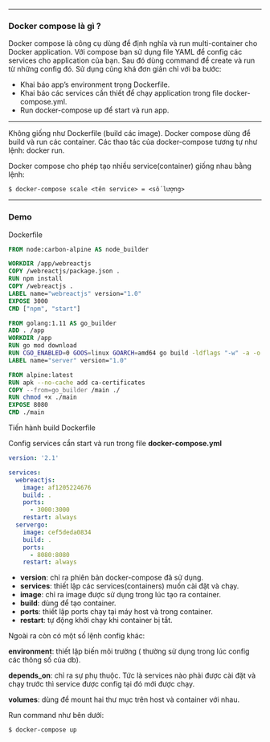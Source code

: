
---

### Docker compose là gì ?

Docker compose là công cụ dùng để định nghĩa và run multi-container cho Docker application. Với compose bạn sử dụng file YAML để config các services cho application của bạn. Sau đó dùng command để create và run từ những config đó. Sử dụng cũng khá đơn giản chỉ với ba bước:

- Khai báo app’s environment trong Dockerfile.
- Khai báo các services cần thiết để chạy application trong file docker-compose.yml.
- Run docker-compose up để start và run app.
---

Không giống như Dockerfile (build các image). Docker compose dùng để build và run các container. Các thao tác của docker-compose tương tự như lệnh: docker run.

Docker compose cho phép tạo nhiều service(container) giống nhau bằng lệnh:

```none
$ docker-compose scale <tên service> = <số lượng>
```


---
### Demo

Dockerfile

```dockerfile
FROM node:carbon-alpine AS node_builder

WORKDIR /app/webreactjs
COPY /webreactjs/package.json .
RUN npm install
COPY /webreactjs .
LABEL name="webreactjs" version="1.0"
EXPOSE 3000
CMD ["npm", "start"]

FROM golang:1.11 AS go_builder
ADD . /app
WORKDIR /app
RUN go mod download
RUN CGO_ENABLED=0 GOOS=linux GOARCH=amd64 go build -ldflags "-w" -a -o /main .
LABEL name="server" version="1.0"

FROM alpine:latest
RUN apk --no-cache add ca-certificates
COPY --from=go_builder /main ./
RUN chmod +x ./main
EXPOSE 8080
CMD ./main

```

Tiến hành build Dockerfile

Config services cần start và run trong file **docker-compose.yml**


```yml
version: '2.1'

services:
  webreactjs:
    image: af1205224676
    build: .
    ports:
      - 3000:3000
    restart: always
  servergo:
    image: cef5deda0834
    build: .
    ports:
      - 8080:8080
    restart: always

```

- **version**: chỉ ra phiên bản docker-compose đã sử dụng.
- **services**: thiết lập các services(containers) muốn cài đặt và chạy.
- **image**: chỉ ra image được sử dụng trong lúc tạo ra container.
- **build**: dùng để tạo container.
- **ports**: thiết lập ports chạy tại máy host và trong container.
- **restart**: tự động khởi chạy khi container bị tắt.

Ngoài ra còn có một số lệnh config khác:

**environment**: thiết lập biến môi trường ( thường sử dụng trong lúc config các thông số của db).

**depends_on**: chỉ ra sự phụ thuộc. Tức là services nào phải được cài đặt và chạy trước thì service được config tại đó mới được chạy.

**volumes**: dùng để mount hai thư mục trên host và container với nhau.

Run command như bên dưới:

```none
$ docker-compose up
```

